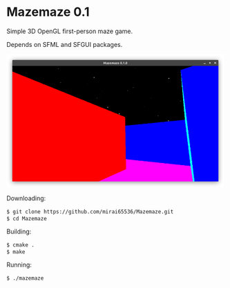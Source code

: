Mazemaze 0.1
============
Simple 3D OpenGL first-person maze game.

Depends on SFML and SFGUI packages.

![](screenshot.png)

Downloading:
```
$ git clone https://github.com/mirai65536/Mazemaze.git
$ cd Mazemaze
```

Building:
```
$ cmake .
$ make
```

Running:
```
$ ./mazemaze
```

